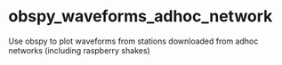 # obspy_waveforms_adhoc_network
Use obspy to plot waveforms from stations downloaded from adhoc networks (including raspberry shakes)

